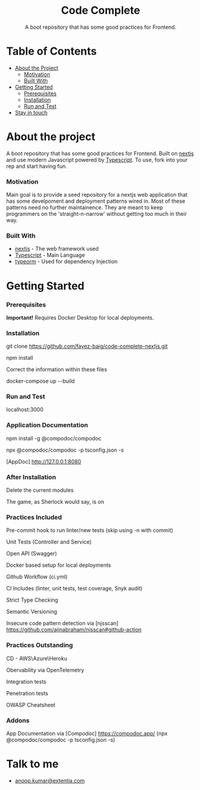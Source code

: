 <p align="center">
  <h1 align="center">Code Complete</h1>

  <p align="center">
    A boot repository that has some good practices for Frontend.
    <br />
  </p>
</p>

<!-- TABLE OF CONTENTS -->

# Table of Contents

-   [About the Project](#about-the-project)
    -   [Motivation](#motivation)
    -   [Built With](#built-with)
-   [Getting Started](#getting-started)
    -   [Prerequisites](#prerequisites)
    -   [Installation](#installation)
    -   [Run and Test](#run-and-test)
-   [Stay in touch](#stay-in-touch)

# About the project

A boot repository that has some good practices for Frontend. Built on [nextjs](https://nextjs.org/) and use modern Javascript powered by
[Typescript](https://www.typescriptlang.org/).
To use, fork into your rep and start having fun.

### Motivation

Main goal is to provide a seed repository for a nextjs web application that has some develpoment and deployment patterns wired in. Most of these patterns need no further maintainence. They are meant to keep programmers on the 'straight-n-narrow' without getting too much in their way.

### Built With

-   [nextjs](https://nextjs.com/) - The web framework used
-   [Typescript](https://www.typescriptlang.org/) - Main Language
-   [typeorm](https://github.com/inversify/InversifyJS/) - Used for dependency Injection

# Getting Started

### Prerequisites

**Important!** Requires Docker Desktop for local deployments.

### Installation

git clone https://github.com/fayez-baig/code-complete-nextjs.git

npm install

Correct the information within these files

docker-compose up --build

### Run and Test

localhost:3000

### Application Documentation

npm install -g @compodoc/compodoc

npx @compodoc/compodoc -p tsconfig.json -s

[AppDoc] http://127.0.0.1:8080

### After Installation

Delete the current modules

The game, as Sherlock would say, is on

### Practices Included

Pre-commit hook to run linter/new tests (skip using -n with commit)

Unit Tests (Controller and Service)

Open API (Swagger)

Docker based setup for local deployments

Github Workflow (ci.yml)

CI Includes (linter, unit tests, test coverage, Snyk audit)

Strict Type Checking

Semantic Versioning

Insecure code pattern detection via [njsscan] https://github.com/ajinabraham/njsscan#github-action

### Practices Outstanding

CD - AWS\Azure\Heroku

Obervability via OpenTelemetry

Integration tests

Penetration tests

OWASP Cheatsheet

### Addons

App Documentation via [Compodoc] https://compodoc.app/ (npx @compodoc/compodoc -p tsconfig.json -s)

# Talk to me

-   anoop.kumar@extentia.com
